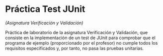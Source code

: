 # Práctica Test JUnit
*(Asignatura Verificación y Validación)*

Práctica de laboratorio de la asignatura Verificación y Validación, que consiste en la implementación de un test de JUnit para comprobar que el programa de ejemplo (proporcionado por el profesor) no cumple todos los requisitos especificados y, por tanto, no pasa las pruebas unitarias. 


